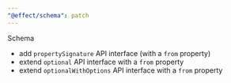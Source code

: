 ```yaml
---
"@effect/schema": patch
---
```


Schema

- add `propertySignature` API interface (with a `from` property)
- extend `optional` API interface with a `from` property
- extend `optionalWithOptions` API interface with a `from` property
